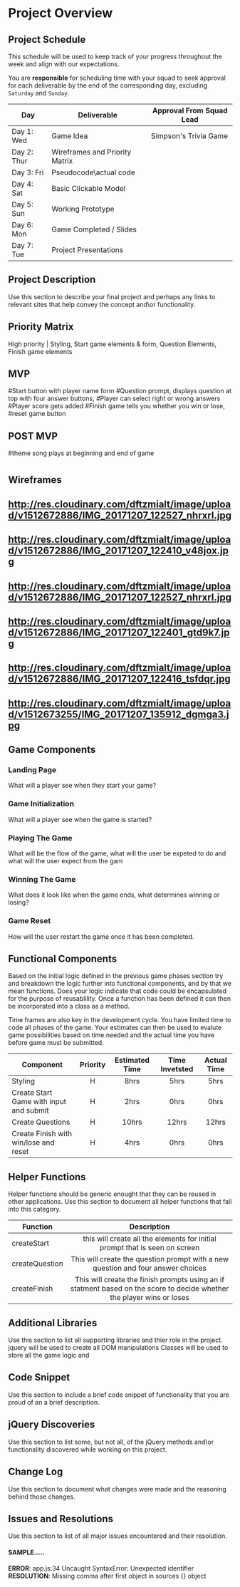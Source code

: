 # Project Overview

## Project Schedule

This schedule will be used to keep track of your progress throughout the week and align with our expectations.  

You are **responsible** for scheduling time with your squad to seek approval for each deliverable by the end of the corresponding day, excluding `Saturday` and `Sunday`.

|  Day | Deliverable | Approval From Squad Lead
|---|---| ---|
|Day 1: Wed| Game Idea|Simpson's Trivia Game
|Day 2: Thur| Wireframes and Priority Matrix|
|Day 3: Fri| Pseudocode\actual code|
|Day 4: Sat| Basic Clickable Model |
|Day 5: Sun| Working Prototype |
|Day 6: Mon| Game Completed / Slides |
|Day 7: Tue| Project Presentations |

## Project Description

Use this section to describe your final project and perhaps any links to relevant sites that help convey the concept and\or functionality.

## Priority Matrix

High priority | Styling, 
Start game elements & form,
Question Elements,
Finish game elements

## MVP 

#Start button with player name form
#Question prompt, displays question at top with four answer buttons,
#Player can select right or wrong answers
#Player score gets added
#Finish game tells you whether you win or lose, 
#reset game button

## POST MVP

#theme song plays at beginning and end of game
#

## Wireframes

## http://res.cloudinary.com/dftzmialt/image/upload/v1512672886/IMG_20171207_122527_nhrxrl.jpg
## http://res.cloudinary.com/dftzmialt/image/upload/v1512672886/IMG_20171207_122410_v48jox.jpg
## http://res.cloudinary.com/dftzmialt/image/upload/v1512672886/IMG_20171207_122527_nhrxrl.jpg
## http://res.cloudinary.com/dftzmialt/image/upload/v1512672886/IMG_20171207_122401_gtd9k7.jpg
## http://res.cloudinary.com/dftzmialt/image/upload/v1512672886/IMG_20171207_122416_tsfdqr.jpg
## http://res.cloudinary.com/dftzmialt/image/upload/v1512673255/IMG_20171207_135912_dgmga3.jpg


## Game Components

### Landing Page
What will a player see when they start your game?

### Game Initialization
What will a player see when the game is started? 

### Playing The Game
What will be the flow of the game, what will the user be expeted to do and what will the user expect from the gam

### Winning The Game
What does it look like when the game ends, what determines winning or losing?

### Game Reset
How will the user restart the game once it has been completed.

## Functional Components

Based on the initial logic defined in the previous game phases section try and breakdown the logic further into functional components, and by that we mean functions.  Does your logic indicate that code could be encapsulated for the purpose of reusablility.  Once a function has been defined it can then be incorporated into a class as a method. 

Time frames are also key in the development cycle.  You have limited time to code all phases of the game.  Your estimates can then be used to evalute game possibilities based on time needed and the actual time you have before game must be submitted. 

| Component | Priority | Estimated Time | Time Invetsted | Actual Time |
| --- | :---: |  :---: | :---: | :---: |
| Styling | H | 8hrs| 5hrs | 5hrs |
| Create Start Game with input and submit| H | 2hrs| 0hrs | 0hrs |
| Create Questions | H | 10hrs| 12hrs | 12hrs |
| Create Finish with win/lose and reset | H | 4hrs| 0hrs | 0hrs |

## Helper Functions
Helper functions should be generic enought that they can be reused in other applications. Use this section to document all helper functions that fall into this category.

| Function | Description | 
| --- | :---: |  
| createStart | this will create all the elements for initial prompt that is seen on screen |
| createQuestion| This will create the question prompt with a new question and four answer choices  |
| createFinish | This will create the finish prompts using an if statment based on the score to decide whether the player wins or loses |

## Additional Libraries
 Use this section to list all supporting libraries and thier role in the project. 
jquery will be used to create all DOM manipulations
Classes will be used to store all the game logic and 
## Code Snippet

Use this section to include a brief code snippet of functionality that you are proud of an a brief description.  

## jQuery Discoveries
 Use this section to list some, but not all, of the jQuery methods and\or functionality discovered while working on this project.

## Change Log
 Use this section to document what changes were made and the reasoning behind those changes.  

## Issues and Resolutions
 Use this section to list of all major issues encountered and their resolution.

#### SAMPLE.....
**ERROR**: app.js:34 Uncaught SyntaxError: Unexpected identifier                                
**RESOLUTION**: Missing comma after first object in sources {} object

